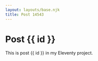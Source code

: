 ```yaml
---
layout: layouts/base.njk
title: Post 14543
---
```


# Post {{ id }}

This is post {{ id }} in my Eleventy project.
